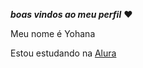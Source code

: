 **_boas vindos ao meu perfil_** ❤️

Meu nome é Yohana

  Estou estudando na [Alura](https://www.alura.com.br)
